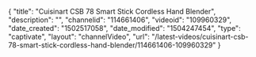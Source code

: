 {
    "title": "Cuisinart CSB 78 Smart Stick Cordless Hand Blender",
    "description": "",
    "channelid": "114661406",
    "videoid": "109960329",
    "date_created": "1502517058",
    "date_modified": "1504247454",
    "type": "captivate",
    "layout": "channelVideo",
    "url": "\/latest-videos\/cuisinart-csb-78-smart-stick-cordless-hand-blender\/114661406-109960329"
}